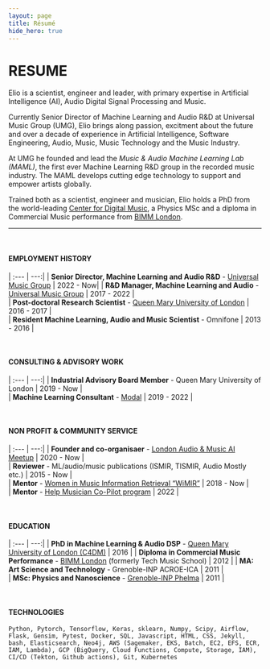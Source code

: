 ```yaml
---
layout: page
title: Résumé
hide_hero: true
---
```


# RESUME

Elio is a scientist, engineer and leader, with primary expertise in Artificial Intelligence (AI), Audio Digital Signal Processing and Music. 

Currently Senior Director of Machine Learning and Audio R&D at Universal Music Group (UMG), Elio brings along passion, excitment about the future and over a decade of experience in Artificial Intelligence, Software Engineering, Audio, Music, Music Technology and the Music Industry. 

At UMG he founded and lead the _Music & Audio Machine Learning Lab (MAML)_, the first ever Machine Learning R&D group in the recorded music industry. The MAML develops cutting edge technology to support and empower artists globally. 

Trained both as a scientist, engineer and musician, Elio holds a PhD from the world-leading [Center for Digital Music](https://c4dm.eecs.qmul.ac.uk), a Physics MSc and a diploma in Commercial Music performance from [BIMM London](https://www.bimm.ac.uk).


----

<br>

<!-- Remove borders from tables. I could not make it work via the SCSS file. -->
<style>
    .content table td, .content table th { border: 0px solid #dbdbdb; border-width: 0 0 0px; padding: 0.25em 0.75em; vertical-align: top; }
</style>

#### EMPLOYMENT HISTORY

| :--- | ---:|
| **Senior Director, Machine Learning and Audio R&D** - [Universal Music Group](https://www.universalmusic.com/) | 2022 - Now|
| **R&D Manager, Machine Learning and Audio** - [Universal Music Group](https://www.universalmusic.com/) | 2017 - 2022 |  
| **Post-doctoral Research Scientist** - [Queen Mary University of London](https://c4dm.eecs.qmul.ac.uk) | 2016 - 2017 |  
| **Resident Machine Learning, Audio and Music Scientist** - Omnifone | 2013 - 2016 |  

<br>

#### CONSULTING & ADVISORY WORK

| :--- | ---:|
| **Industrial Advisory Board Member** - Queen Mary University of London | 2019 - Now |  
| **Machine Learning Consultant** - [Modal](https://www.modal.org.uk) | 2019 - 2022 |  

<br>

#### NON PROFIT & COMMUNITY SERVICE

| :--- | ---:|
| **Founder and co-organisaer** - [London Audio & Music AI Meetup](https://www.meetup.com/london-audio-and-music-ai-meetup/) | 2020 - Now |  
| **Reviewer** - ML/audio/music publications (ISMIR, TISMIR, Audio Mostly etc.) | 2015 - Now |  
| **Mentor** - [Women in Music Information Retrieval “WiMIR”](https://wimir.wordpress.com) | 2018 - Now |  
| **Mentor** - [Help Musician Co-Pilot program](https://www.helpmusicians.org.uk/get-support/develop-as-a-musician/co-pilot-the-musicians-mentoring-network) | 2022 |  

<br>

#### EDUCATION

| :--- | ---:|
| **PhD in Machine Learning & Audio DSP** - [Queen Mary University of London (C4DM)](https://c4dm.eecs.qmul.ac.uk) | 2016 |
| **Diploma in Commercial Music Performance** - [BIMM London](https://www.bimm.ac.uk) (formerly Tech Music School) | 2012 |
| **MA: Art Science and Technology** - Grenoble-INP ACROE-ICA | 2011 |  
| **MSc: Physics and Nanoscience** - [Grenoble-INP Phelma](https://phelma.grenoble-inp.fr/en) | 2011 |  


<!-- ### PROJECTS -->

<br>

#### TECHNOLOGIES
```Python, Pytorch, Tensorflow, Keras, sklearn, Numpy, Scipy, Airflow, Flask, Gensim, Pytest, Docker, SQL, Javascript, HTML, CSS, Jekyll, bash, Elasticsearch, Neo4j, AWS (Sagemaker, EKS, Batch, EC2, EFS, ECR, IAM, Lambda), GCP (BigQuery, Cloud Functions, Compute, Storage, IAM), CI/CD (Tekton, Github actions), Git, Kubernetes```


<!-- ### RECOGNITION & INTERESTS

- Etiam luctus ante quis est dictum faucibus.
- Etiam luctus ante quis est dictum faucibus.
- Etiam luctus ante quis est dictum faucibus.
- Etiam luctus ante quis est dictum faucibus.
- Etiam luctus ante quis est dictum faucibus.
- Etiam luctus ante quis est dictum faucibus. -->
